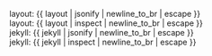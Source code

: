---
---


layout: {{ layout | jsonify  | newline_to_br | escape }}<br>
layout: {{ layout | inspect  | newline_to_br | escape }}<br>
jekyll: {{ jekyll | jsonify  | newline_to_br | escape }}<br>
jekyll: {{ jekyll | inspect  | newline_to_br | escape }}<br>


    

